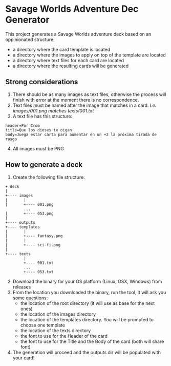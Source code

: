 # Savage Worlds Adventure Dec Generator
This project generates a Savage Worlds adventure deck based on an oppinionated structure:

- a directory where the card template is located
- a directory where the images to apply on top of the template are located
- a directory where text files for each card are located
- a directory where the resulting cards will be generated

## Strong considerations
1. There should be as many images as text files, otherwise the process will finish with error at the moment there is no correspondence.
2. Text files must be named after the image that matches in a card. _I.e. images/001.png matches texts/001.txt_
3. A text file has this structure:
```properties
header=Por Crom
title=Que los dioses te oigan
body=Juega estar carta para aumentar en un +2 la próxima tirada de rasgo
```
4. All images must be PNG

## How to generate a deck
1. Create the following file structure:

```
+ deck
|
+---- images
|       |
|       +---- 001.png
        ...
|       +---- 053.png
|
+---- outputs
+---- templates
|       |
|       +---- fantasy.png
|       |
|       +---- sci-fi.png
|
+---- texts
        |
        +---- 001.txt
        ...
        +---- 053.txt
```
2. Download the binary for your OS platform (Linux, OSX, Windows) from releases
3. From the location you downloaded the binary, run the tool, it will ask you some questions:
    - the location of the root directory (it will use as base for the next ones)
    - the location of the images directory
    - the location of the templates directory. You will be prompted to choose one template
    - the location of the texts directory
    - the font to use for the Header of the card
    - the font to use for the Title and the Body of the card (both will share font)
4. The generation will proceed and the outputs dir will be populated with your card!
